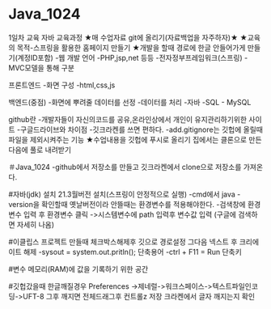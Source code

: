 # Java_1024
1일차 교육
자바 교육과정
★매 수업자료 git에 올리기(자료백업을 자주하자)★
★교육의 목적-스프링을 활용한 홈페이지 만들기
★개발을 할때 경로에 한글 안들어가게 만들기(계정ID포함)
-웹 개발 언어
 -PHP,jsp,net 등등
-전자정부프레임워크(스프링)
-MVC모델을 통해 구분

프론트엔드
 -화면 구성
 -html,css,js

백엔드(중점)
 -화면에 뿌려줄 데이터를 선정
 -데이터를 처리
 -자바
 -SQL - MySQL

github란
-개발자들이 자신의코드를 공유,온라인상에서 개인이 유지관리하기위한 사이트
-구글드라이브와 차이점
-깃크라켄를 쓰면 편하다.
-add.gitignore는 깃헙에 올릴때 파일을 제외시켜주는 기능
★수업내용을 깃헙에 푸시로 올리기 
	집에서는 클론으로 만든다음에 풀로 내려받기

＃Java_1024
-github에서 저장소를 만들고 깃크라켄에서 clone으로 저장소를 가져온다.

#자바(jdk) 설치
21.3월버전 설치(스프링이 안정적으로 실행)
 -cmd에서 java -version을 확인할때 옛날버전이라 안뜰때는 환경변수를 적용해야한다.
 	-검색창에 환경변수 입력 후 환경변수 클릭 ->시스템변수에 path 입력후 변수값 입력
	(구글에 검색하면 자세히 나옴)

#이클립스
프로젝트 만들때 체크박스해제후 깃으로 경로설정 그다음 넥스트 후 크리에이트 해제
-sysout = system.out.pritln(); 단축용어
-ctrl + F11 = Run 단축키

#변수
메모리(RAM)에 값을 기록하기 위한 공간

#깃헙갔을때 한글깨질경우
Preferences ->제네럴->워크스페이스->텍스트파일인코딩->UFT-8
그후 깨지면 전체드래그후 컨트롤z 저장
크라켄에서 글자 깨지는지 확인